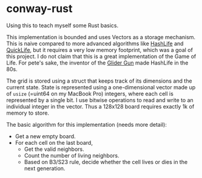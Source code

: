 # conway-rust

Using this to teach myself some Rust basics.

This implementation is bounded and uses Vectors as a storage mechanism. This is naive compared to more advanced algorithms like [HashLife](https://en.wikipedia.org/wiki/Hashlife) and [QuickLife](http://golly.sourceforge.net/Help/Algorithms/QuickLife.html), but it requires a very low memory footprint, which was a goal of this project. I do not claim that this is a great implementation of the Game of Life. For pete's sake, the inventor of the [Glider Gun](http://www.conwaylife.com/wiki/Gosper_glider_gun) made HashLife in the 80s.

The grid is stored using a struct that keeps track of its dimensions and the current state. State is represented using a one-dimensional vector made up of `usize` (=uint64 on my MacBook Pro) integers, where each cell is represented by a single bit. I use bitwise operations to read and write to an individual integer in the vector. Thus a 128x128 board requires exactly 1k of memory to store.

The basic algorithm for this implementation (needs more detail):

 - Get a new empty board.
 - For each cell on the last board,
    - Get the valid neighbors.
    - Count the number of living neighbors.
    - Based on B3/S23 rule, decide whether the cell lives or dies in the next generation.